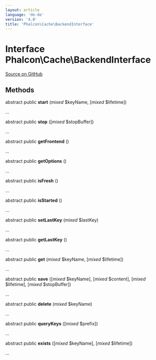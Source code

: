 ```yaml
---
layout: article
language: 'de-de'
version: '4.0'
title: 'Phalcon\Cache\BackendInterface'
---
```

# Interface **Phalcon\Cache\BackendInterface**

<a href="https://github.com/phalcon/cphalcon/tree/v4.0.0/phalcon/cache/backendinterface.zep" class="btn btn-default btn-sm">Source on GitHub</a>

## Methods

abstract public **start** (*mixed* $keyName, [*mixed* $lifetime])

...

abstract public **stop** ([*mixed* $stopBuffer])

...

abstract public **getFrontend** ()

...

abstract public **getOptions** ()

...

abstract public **isFresh** ()

...

abstract public **isStarted** ()

...

abstract public **setLastKey** (*mixed* $lastKey)

...

abstract public **getLastKey** ()

...

abstract public **get** (*mixed* $keyName, [*mixed* $lifetime])

...

abstract public **save** ([*mixed* $keyName], [*mixed* $content], [*mixed* $lifetime], [*mixed* $stopBuffer])

...

abstract public **delete** (*mixed* $keyName)

...

abstract public **queryKeys** ([*mixed* $prefix])

...

abstract public **exists** ([*mixed* $keyName], [*mixed* $lifetime])

...